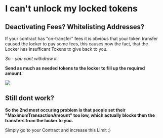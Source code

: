 # I can't unlock my locked tokens

## Deactivating Fees? Whitelisting Addresses?

If your contract has "on-transfer" fees it is obvious that your token transfer caused the locker to pay some fees, this causes now the fact, that the Locker has insufficant Tokens to give back to you.

_So - you cant withdraw it._

**Send as much as needed tokens to the locker to fill up the required amount.**

![](https://github.com/dexpad-dev/gitbook/tree/c631aed2d6b58ad19fd3e80908167637b1af43ea/.gitbook/assets/image-13-.png)

## Still dont work?

**So the 2nd most occuring problem is that people set their "MaximumTransactionAmount" too low, which actually blocks then the transfers from the locker to you.**

Simply go to your Contract and increase this Limit :\)

